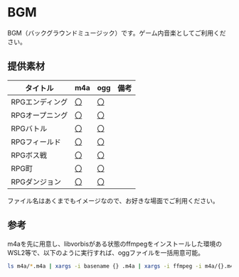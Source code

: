 # BGM

BGM（バックグラウンドミュージック）です。ゲーム内音楽としてご利用ください。

## 提供素材

|タイトル|m4a|ogg|備考|
|----|----|---|---|
|RPGエンディング|[〇](./m4a/RPGエンティンク.m4a)|[〇](./ogg/RPGエンティンク.ogg)||
|RPGオープニング|[〇](./m4a/RPGオーフニンク.m4a)|[〇](./ogg/RPGオーフニンク.ogg)||
|RPGバトル|[〇](./m4a/RPGハトル.m4a)|[〇](./ogg/RPGハトル.ogg)||
|RPGフィールド|[〇](./m4a/RPGフィールト.m4a)|[〇](./ogg/RPGフィールト.ogg)||
|RPGボス戦|[〇](./m4a/RPGホス戦.m4a)|[〇](./ogg/RPGホス戦.ogg)||
|RPG町|[〇](./m4a/RPG町.m4a)|[〇](./ogg/RPG町.ogg)||
|RPGダンジョン|[〇](./m4a/RPGタンション.m4a)|[〇](./ogg/RPGタンション.ogg)||

ファイル名はあくまでもイメージなので、お好きな場面でご利用ください。

## 参考

m4aを先に用意し、libvorbisがある状態のffmpegをインストールした環境のWSL2等で、以下のように実行すれば、oggファイルを一括用意可能。

```sh
ls m4a/*.m4a | xargs -i basename {} .m4a | xargs -i ffmpeg -i m4a/{}.m4a -acodec libvorbis ogg/{}.ogg
```
